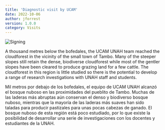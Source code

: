 ```yaml
---
title: 'Diagnostic visit by UCAM'
date: 2022-10-06
author: jforrest
version: 1.0.0
category: Visits
---
```


![Signing](/assets/posts/3Cloudforest.JPG)


A thousand metres below the bofedales, the UCAM UNAH team reached the cloudforest in the vicinity of the small town of Tambo. Many of the steeper slopes still retain the dense, biodiverse cloudforest while most of the gentler slopes have been cleared to produce grazing land for a few cattle. The cloudforest in this region is little studied so there is the potential to develop a range of research investigations with UNAH staff and students.

Mil metros por debajo de los bofedales, el equipo de UCAM UNAH alcanzó el bosque nuboso en las proximidades del pueblito de Tambo. Muchas de las laderas más abruptas aún conservan el denso y biodiverso bosque nuboso, mientras que la mayoría de las laderas más suaves han sido taladas para producir pastizales para unas pocas cabezas de ganado. El bosque nuboso de esta región está poco estudiado, por lo que existe la posibilidad de desarrollar una serie de investigaciones con los docentes y estudiantes de la UNAH.

